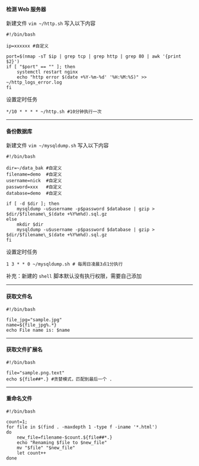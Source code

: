 #### 检测 Web 服务器

新建文件 `vim ~/http.sh` 写入以下内容

```
#!/bin/bash

ip=xxxxxx #自定义

port=$(nmap -sT $ip | grep tcp | grep http | grep 80 | awk '{print $2}')
if [ "$port" == "" ]; then
    systemctl restart nginx
    echo "http error $(date +%Y-%m-%d' '%H:%M:%S)" >> ~/http_logs_error.log
fi
```

设置定时任务

```
*/10 * * * * ~/http.sh #10分钟执行一次
```

---

#### 备份数据库

新建文件 `vim ~/mysqldump.sh` 写入以下内容

```
#!/bin/bash

dir=~/data_bak #自定义
filename=demo  #自定义
username=nick  #自定义
password=xxx   #自定义
database=demo  #自定义

if [ -d $dir ]; then
    mysqldump -u$username -p$password $database | gzip > $dir/$filename\_$(date +%Y%m%d).sql.gz
else
    mkdir $dir
    mysqldump -u$username -p$password $database | gzip > $dir/$filename\_$(date +%Y%m%d).sql.gz
fi
```

设置定时任务

```
1 3 * * 0 ~/mysqldump.sh # 每周日凌晨3点1分执行
```

补充：新建的 `shell` 脚本默认没有执行权限，需要自己添加

---

#### 获取文件名

```
#!/bin/bash

file_jpg="sample.jpg"
name=${file_jpg%.*}
echo File name is: $name
```

---

#### 获取文件扩展名

```
#!/bin/bash

file="sample.png.text"
echo ${file##*.} #贪婪模式，匹配到最后一个 .
```

---

#### 重命名文件

```
#!/bin/bash

count=1;
for file in $(find . -maxdepth 1 -type f -iname '*.html')
do
    new_file=filename-$count.${file##*.}
    echo "Renaming $file to $new_file"
    mv "$file" "$new_file"
    let count++
done
```